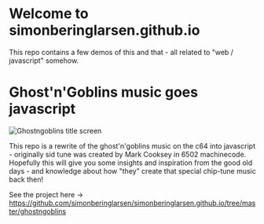# Welcome to simonberinglarsen.github.io

This repo contains a few demos of this and that - all related to "web / javascript" somehow.

# Ghost'n'Goblins music goes javascript
![Ghostngoblins title screen](https://csdb.dk/gfx/releases/139000/139257.gif)

This repo is a rewrite of the ghost'n'goblins music on the c64 into javascript - originally sid tune was created by Mark Cooksey in 6502 machinecode.
Hopefully this will give you some insights and inspiration from the good old days - and knowledge about how "they" create that special chip-tune music back then!

See the project here -> https://github.com/simonberinglarsen/simonberinglarsen.github.io/tree/master/ghostngoblins



